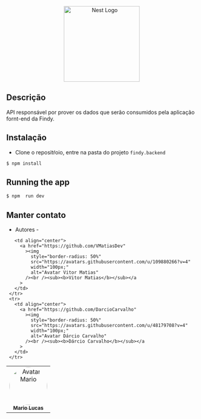 <p align="center">
  <img src="https://user-images.githubusercontent.com/42968718/221377086-f6a956a1-61a1-4cd6-a52e-3aae7c5dab09.jpg" width="200" alt="Nest Logo" />
</p>

## Descrição

API responsável por prover os dados que serão consumidos pela aplicação fornt-end da Findy.

## Instalação

- Clone o repositŕoio, entre na pasta do projeto `findy.backend`

```bash
$ npm install
```

## Running the app

````bash
$ npm  run dev
````

## Manter contato

- Autores -
<table>
     <tr>
       <td align="center">
         <a href="https://github.com/MarioLucas0"
           ><img
             style="border-radius: 50%"
             src="https://avatars.githubusercontent.com/u/100689099?v=4"
             width="100px;"
             alt="Avatar Mario"
           /><br /><sub><b>Mario Lucas</b></sub></a
         >
       </td>
 
       <td align="center">
         <a href="https://github.com/VMatiasDev"
           ><img
             style="border-radius: 50%"
             src="https://avatars.githubusercontent.com/u/109880266?v=4"
             width="100px;"
             alt="Avatar Vitor Matias"
           /><br /><sub><b>Vitor Matias</b></sub></a
         >
       </td>
     </tr>
     <tr>
       <td align="center">
         <a href="https://github.com/DarcioCarvalho"
           ><img
             style="border-radius: 50%"
             src="https://avatars.githubusercontent.com/u/48179708?v=4"
             width="100px;"
             alt="Avatar Dárcio Carvalho"
           /><br /><sub><b>Dárcio Carvalho</b></sub></a
         >
       </td>
     </tr>
   </table>
